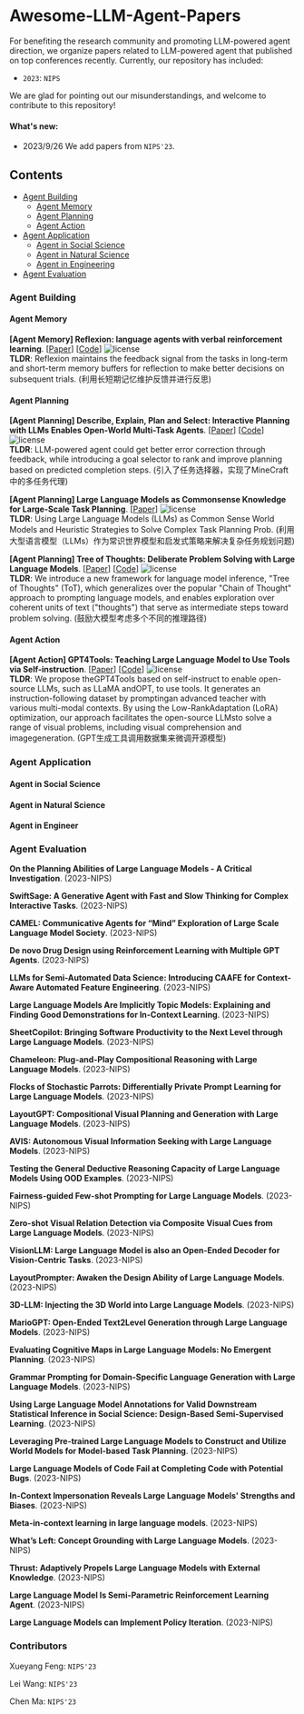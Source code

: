 # Awesome-LLM-Agent-Papers
For benefiting the research community and promoting LLM-powered agent direction, we organize papers related to LLM-powered agent that published on top conferences recently. Currently, our repository has included:
- `2023`: `NIPS`

We are glad for pointing out our misunderstandings, and welcome to contribute to this repository!

#### What's new:
- 2023/9/26	We add papers from `NIPS'23`.

## Contents

- [Agent Building](#Agent-Building)
  - [Agent Memory](#Agent-Memory)
  - [Agent Planning](#Agent-Planning)
  - [Agent Action](#Agent-Action)
- [Agent Application](#Agent-Application)
  - [Agent in Social Science](#Agent-in-Social-Science)
  - [Agent in Natural Science](#Agent-in-Natural-Science)
  - [Agent in Engineering](#Agent-in-Engineering)
- [Agent Evaluation](#Agent-Evaluation)


### Agent Building

#### Agent Memory

**[Agent Memory] Reflexion: language agents with verbal reinforcement learning**. [[Paper](https://arxiv.org/abs/2303.11366)] [[Code](https://github.com/noahshinn024/reflexion)] <img src="https://img.shields.io/badge/NIPS-2023-green" alt="license"> <br>
**TLDR**: Reflexion maintains the feedback signal from the tasks in long-term and short-term memory buffers for reflection to make better decisions on subsequent trials. (利用长短期记忆维护反馈并进行反思) 

#### Agent Planning

**[Agent Planning] Describe, Explain, Plan and Select: Interactive Planning with LLMs Enables Open-World Multi-Task Agents**.  [[Paper](https://arxiv.org/abs/2302.01560)] [[Code](https://github.com/CraftJarvis/MC-Planner)] <img src="https://img.shields.io/badge/NIPS-2023-green" alt="license"> <br>
**TLDR**: LLM-powered agent could get better error correction through feedback, while introducing a goal selector to rank and improve planning based on predicted completion steps. (引入了任务选择器，实现了MineCraft中的多任务代理) 

**[Agent Planning] Large Language Models as Commonsense Knowledge for Large-Scale Task Planning**.  [[Paper](https://arxiv.org/abs/2305.14078)]  <img src="https://img.shields.io/badge/NIPS-2023-green" alt="license"> <br>
**TLDR**: Using Large Language Models (LLMs) as Common Sense World Models and Heuristic Strategies to Solve Complex Task Planning Prob. (利用大型语言模型（LLMs）作为常识世界模型和启发式策略来解决复杂任务规划问题) 

**[Agent Planning] Tree of Thoughts: Deliberate Problem Solving with Large Language Models**.   [[Paper](https://arxiv.org/abs/2305.10601)]  [[Code](https://github.com/ysymyth/tree-of-thought-llm)]  <img src="https://img.shields.io/badge/NIPS-2023-green" alt="license"> <br>
**TLDR**: We introduce a new framework for language model inference, "Tree of Thoughts" (ToT), which generalizes over the popular "Chain of Thought" approach to prompting language models, and enables exploration over coherent units of text ("thoughts") that serve as intermediate steps toward problem solving. (鼓励大模型考虑多个不同的推理路径) 
 
#### Agent Action

**[Agent Action] GPT4Tools: Teaching Large Language Model to Use Tools via Self-instruction**.  [[Paper](https://arxiv.org/abs/2305.18752)]  [[Code](https://github.com/AILab-CVC/GPT4Tools)]  <img src="https://img.shields.io/badge/NIPS-2023-green" alt="license"> <br>
**TLDR**:  We propose theGPT4Tools based on self-instruct to enable open-source LLMs, such as LLaMA andOPT, to use tools. It generates an instruction-following dataset by promptingan advanced teacher with various multi-modal contexts. By using the Low-RankAdaptation (LoRA) optimization, our approach facilitates the open-source LLMsto solve a range of visual problems, including visual comprehension and imagegeneration. (GPT生成工具调用数据集来微调开源模型)

### Agent Application

#### Agent in Social Science

#### Agent in Natural Science

#### Agent in Engineer

### Agent Evaluation

**On the Planning Abilities of Large Language Models - A Critical Investigation**.  (2023-NIPS)



**SwiftSage: A Generative Agent with Fast and Slow Thinking for Complex Interactive Tasks**.  (2023-NIPS)

**CAMEL: Communicative Agents for “Mind” Exploration of Large Scale Language Model Society**.  (2023-NIPS)

**De novo Drug Design using Reinforcement Learning with Multiple GPT Agents**.  (2023-NIPS) 

**LLMs for Semi-Automated Data Science: Introducing CAAFE for Context-Aware Automated Feature Engineering**.  (2023-NIPS)

**Large Language Models Are Implicitly Topic Models: Explaining and Finding Good Demonstrations for In-Context Learning**.  (2023-NIPS)

**SheetCopilot: Bringing Software Productivity to the Next Level through Large Language Models**.  (2023-NIPS)

**Chameleon: Plug-and-Play Compositional Reasoning with Large Language Models**.  (2023-NIPS)

**Flocks of Stochastic Parrots: Differentially Private Prompt Learning for Large Language Models**.  (2023-NIPS)

**LayoutGPT: Compositional Visual Planning and Generation with Large Language Models**.  (2023-NIPS)

**AVIS: Autonomous Visual Information Seeking with Large Language Models**.  (2023-NIPS)

**Testing the General Deductive Reasoning Capacity of Large Language Models Using OOD Examples**.  (2023-NIPS)

**Fairness-guided Few-shot Prompting for Large Language Models**.  (2023-NIPS)

**Zero-shot Visual Relation Detection via Composite Visual Cues from Large Language Models**.  (2023-NIPS)

**VisionLLM: Large Language Model is also an Open-Ended Decoder for Vision-Centric Tasks**.  (2023-NIPS)

**LayoutPrompter: Awaken the Design Ability of Large Language Models**.  (2023-NIPS)

**3D-LLM: Injecting the 3D World into Large Language Models**.  (2023-NIPS)


**MarioGPT: Open-Ended Text2Level Generation through Large Language Models**.  (2023-NIPS)

**Evaluating Cognitive Maps in Large Language Models: No Emergent Planning**.  (2023-NIPS)

**Grammar Prompting for Domain-Specific Language Generation with Large Language Models**.  (2023-NIPS)

**Using Large Language Model Annotations for Valid Downstream Statistical Inference in Social Science: Design-Based Semi-Supervised Learning**.  (2023-NIPS)


**Leveraging Pre-trained Large Language Models to Construct and Utilize World Models for Model-based Task Planning**.  (2023-NIPS)

**Large Language Models of Code Fail at Completing Code with Potential Bugs**.  (2023-NIPS)

**In-Context Impersonation Reveals Large Language Models' Strengths and Biases**.  (2023-NIPS)

**Meta-in-context learning in large language models**.  (2023-NIPS)

**What’s Left: Concept Grounding with Large Language Models**.  (2023-NIPS)

**Thrust: Adaptively Propels Large Language Models with External Knowledge**.  (2023-NIPS)

**Large Language Model Is Semi-Parametric Reinforcement Learning Agent**.  (2023-NIPS)

**Large Language Models can Implement Policy Iteration**.  (2023-NIPS)

### Contributors

Xueyang Feng: `NIPS'23`

Lei Wang: `NIPS'23`

Chen Ma: `NIPS'23`
